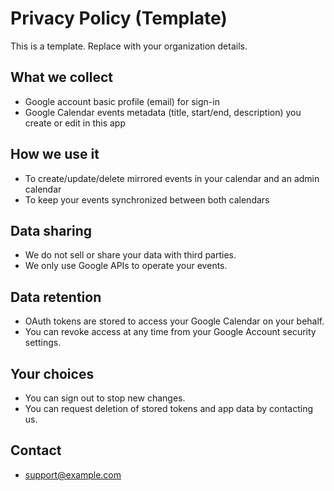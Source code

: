 # Privacy Policy (Template)

This is a template. Replace with your organization details.

## What we collect
- Google account basic profile (email) for sign-in
- Google Calendar events metadata (title, start/end, description) you create or edit in this app

## How we use it
- To create/update/delete mirrored events in your calendar and an admin calendar
- To keep your events synchronized between both calendars

## Data sharing
- We do not sell or share your data with third parties.
- We only use Google APIs to operate your events.

## Data retention
- OAuth tokens are stored to access your Google Calendar on your behalf.
- You can revoke access at any time from your Google Account security settings.

## Your choices
- You can sign out to stop new changes.
- You can request deletion of stored tokens and app data by contacting us.

## Contact
- support@example.com
